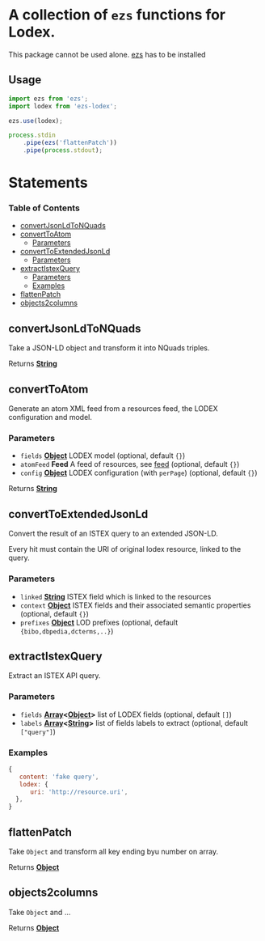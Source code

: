 # A collection of `ezs` functions for Lodex.

This package cannot be used alone. [ezs](https://www.npmjs.com/package/ezs) has to be installed

## Usage

```js
import ezs from 'ezs';
import lodex from 'ezs-lodex';

ezs.use(lodex);

process.stdin
    .pipe(ezs('flattenPatch'))
    .pipe(process.stdout);
```

# Statements

<!-- Generated by documentation.js. Update this documentation by updating the source code. -->

### Table of Contents

-   [convertJsonLdToNQuads](#convertjsonldtonquads)
-   [convertToAtom](#converttoatom)
    -   [Parameters](#parameters)
-   [convertToExtendedJsonLd](#converttoextendedjsonld)
    -   [Parameters](#parameters-1)
-   [extractIstexQuery](#extractistexquery)
    -   [Parameters](#parameters-2)
    -   [Examples](#examples)
-   [flattenPatch](#flattenpatch)
-   [objects2columns](#objects2columns)

## convertJsonLdToNQuads

Take a JSON-LD object and transform it into NQuads triples.

Returns **[String](https://developer.mozilla.org/docs/Web/JavaScript/Reference/Global_Objects/String)** 

## convertToAtom

Generate an atom XML feed from a resources feed, the LODEX configuration and
model.

### Parameters

-   `fields` **[Object](https://developer.mozilla.org/docs/Web/JavaScript/Reference/Global_Objects/Object)** LODEX model (optional, default `{}`)
-   `atomFeed` **Feed** A feed of resources, see [feed](https://github.com/jpmonette/feed) (optional, default `{}`)
-   `config` **[Object](https://developer.mozilla.org/docs/Web/JavaScript/Reference/Global_Objects/Object)** LODEX configuration (with `perPage`) (optional, default `{}`)

Returns **[String](https://developer.mozilla.org/docs/Web/JavaScript/Reference/Global_Objects/String)** 

## convertToExtendedJsonLd

Convert the result of an ISTEX query to an extended JSON-LD.

Every hit must contain the URI of original lodex resource, linked to the
query.

### Parameters

-   `linked` **[String](https://developer.mozilla.org/docs/Web/JavaScript/Reference/Global_Objects/String)** ISTEX field which is linked to the resources
-   `context` **[Object](https://developer.mozilla.org/docs/Web/JavaScript/Reference/Global_Objects/Object)** ISTEX fields and their associated semantic properties (optional, default `{}`)
-   `prefixes` **[Object](https://developer.mozilla.org/docs/Web/JavaScript/Reference/Global_Objects/Object)** LOD prefixes (optional, default `{bibo,dbpedia,dcterms,..}`)

## extractIstexQuery

Extract an ISTEX API query.

### Parameters

-   `fields` **[Array](https://developer.mozilla.org/docs/Web/JavaScript/Reference/Global_Objects/Array)&lt;[Object](https://developer.mozilla.org/docs/Web/JavaScript/Reference/Global_Objects/Object)>** list of LODEX fields (optional, default `[]`)
-   `labels` **[Array](https://developer.mozilla.org/docs/Web/JavaScript/Reference/Global_Objects/Array)&lt;[String](https://developer.mozilla.org/docs/Web/JavaScript/Reference/Global_Objects/String)>** list of fields labels to extract (optional, default `["query"]`)

### Examples

```javascript
{
   content: 'fake query',
   lodex: {
      uri: 'http://resource.uri',
  },
}
```

## flattenPatch

Take `Object` and transform all key ending byu number on array.

Returns **[Object](https://developer.mozilla.org/docs/Web/JavaScript/Reference/Global_Objects/Object)** 

## objects2columns

Take `Object` and ...

Returns **[Object](https://developer.mozilla.org/docs/Web/JavaScript/Reference/Global_Objects/Object)** 
